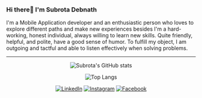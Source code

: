 ### Hi there👋 I'm Subrota Debnath
 
I'm a Mobile Application developer and an enthusiastic person who loves to explore different paths and make new experiences besides I'm a hard-working, honest individual, always willing to learn new skills. Quite friendly, helpful, and polite, have a good sense of humor. To fulfill my object, I am outgoing and tactful and able to listen effectively when solving problems. 

<div align="center">
 
__________________
 
 ![Subrota's GitHub stats](https://github-readme-stats.vercel.app/api?username=SubrotaDebnath&show_icons=true&theme=radical)
 
 
![Top Langs](https://github-readme-stats.vercel.app/api/top-langs/?username=SubrotaDebnath)


 
 <a href="https://www.linkedin.com/in/subrota-debnath/" target="_blank"><img src="https://img.shields.io/badge/LinkedIn-%230077B5.svg?&style=flat-square&logo=linkedin&logoColor=white" alt="LinkedIn"></a>
<a href="https://www.instagram.com/subrota_shuvro/" target="_blank"><img src="https://img.shields.io/badge/Instagram-%23E4405F.svg?&style=flat-square&logo=instagram&logoColor=white" alt="Instagram"></a>
<a href="https://www.facebook.com/Subrota.Debnath.Shuvro/" target="_blank"><img src="https://img.shields.io/badge/Facebook-%231877F2.svg?&style=flat-square&logo=facebook&logoColor=white" alt="Facebook"></a>


</div>
